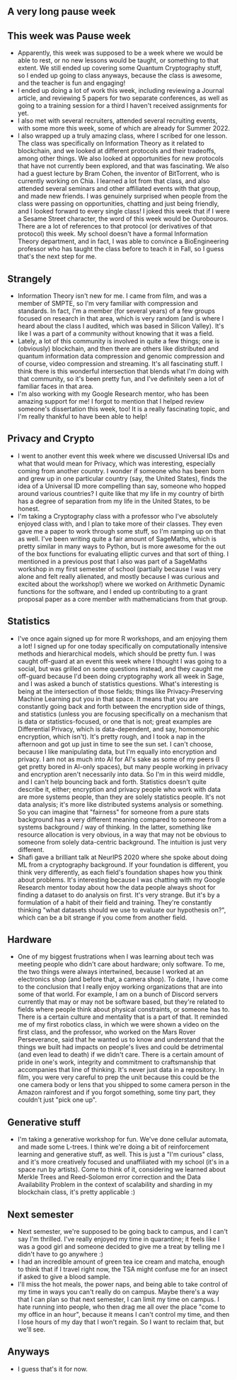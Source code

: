 ## A very long pause week

## This week was Pause week
- Apparently, this week was supposed to be a week where we would be able to rest, or no new lessons would be taught, or something to that extent. We
still ended up covering some Quantum Cryptography stuff, so I ended up going to class anyways, because the class is awesome, and the teacher is fun and engaging!
- I ended up doing a lot of work this week, including reviewing a Journal article, and reviewing 5 papers for two separate conferences, 
as well as going to a training session for a third I haven't received assignments for yet.
- I also met with several recruiters, attended several recruiting events, with some more this week, some of which are already for Summer 2022.
- I also wrapped up a truly amazing class, where I scribed for one lesson. The class was specifically on Information Theory as it related to blockchain,
and we looked at different protocols and their tradeoffs, among other things. We also looked at opportunities for new protocols that have not currently been
explored, and that was fascinating. We also had a guest lecture by Bram Cohen, the inventor of BitTorrent, who is currently working on Chia. I learned a lot
from that class, and also attended several seminars and other affiliated events with that group, and made new friends. I was genuinely surprised when people from the class were passing on opportunities, chatting and just being friendly, and I looked forward to every single class! I joked this week that if I were a Sesame Street character, the word of this week would be Ourobouros. There are a lot of references to that protocol (or derivatives of that protocol) this week.
My school doesn't have a formal Information Theory department,
and in fact, I was able to convince a BioEngineering professor who has taught the class before to teach it in Fall, so I guess that's the next step for me.

## Strangely
- Information Theory isn't new for me. I came from film, and was a member of SMPTE, so I'm very familiar with compression and standards. In fact, I'm a member
(for several years) of a few groups focused on research in that area, which is very random (and is where I heard about the class I audited, which was based in Silicon Valley). It's like I was a part of a community without knowing that it was a field.
- Lately, a lot of this community is involved in quite a few things; one is (obviously) blockchain, and then there are others like distributed and quantum information data compression and 
genomic compression and of course, video compression and streaming. It's all fascinating stuff. I think there is this wonderful intersection that blends what I'm doing with
that community, so it's been pretty fun, and I've definitely seen a lot of familiar faces in that area.
- I'm also working with my Google Research mentor, who has been amazing support for me! I forgot to mention that I helped review someone's dissertation this week,
too! It is a really fascinating topic, and I'm really thankful to have been able to help!

## Privacy and Crypto 
- I went to another event this week where we discussed Universal IDs and what that would mean for Privacy, which was interesting, especially coming from another
country. I wonder if someone who has been born and grew up in one particular country (say, the United States), finds the idea of a Universal ID more compelling than
say, someone who hopped around various countries? I quite like that my life in my country of birth has a degree of separation from my life in the United States, to
be honest. 
- I'm taking a Cryptography class with a professor who I've absolutely enjoyed class with, and I plan to take more of their classes. They even gave me a paper to 
work through some stuff, so I'm ramping up on that as well. I've been writing quite a fair amount of SageMaths, which is pretty similar in many ways to Python, but 
is more awesome for the out of the box functions for evaluating elliptic curves and that sort of thing. I mentioned in a previous post that I also was part of a SageMaths workshop in my first semester of school (partially because I was very alone and felt really alienated, and mostly because I was curious and excited about the workshop!) where we worked on Arithmetic Dynamic functions for the software, and I ended up contributing to a grant proposal paper as a core member with mathematicians from that group. 

## Statistics
- I've once again signed up for more R workshops, and am enjoying them a lot! I signed up for one today specifically on computationally intensive methods and hierarchical models,
which should be pretty fun. I was caught off-guard at an event this week where I thought I was going to a social, but was grilled on some questions instead, and
they caught me off-guard because I'd been doing cryptography work all week in Sage, and I was asked a bunch of statistics questions. What's interesting is being
at the intersection of those fields; things like Privacy-Preserving Machine Learning put you in that space. It means that you are constantly going back and forth
between the encryption side of things, and statistics (unless you are focusing specifically on a mechanism that is data or statistics-focused, or one that is not;
great examples are Differential Privacy, which is data-dependent, and say, homomorphic encryption, which isn't). It's pretty rough, and I took a nap in the afternoon
and got up just in time to see the sun set. I can't choose, because I like manipulating data, but I'm equally into encryption and privacy. I am not as much into AI 
for AI's sake as some of my peers (I get pretty bored in AI-only spaces), but many people working in privacy and encryption aren't necessarily into data. So I'm in this weird middle, and I can't help bouncing back and forth. Statistics doesn't quite describe it, either; encryption and privacy people who work with data are more systems people, than they are solely statistics people. It's not data analysis; it's more like distributed systems analysis or something. So you can imagine that "fairness" for someone from a pure stats background has a very different meaning compared to someone from a systems background / way of thinking. In the latter, something like resource allocation is very obvious, in a way that may not be obvious to someone from solely data-centric background. The intuition is just very different.
- Shafi gave a brilliant talk at NeurIPS 2020 where she spoke about doing ML from a cryptography background. If your foundation is different, you think very differently, as each field's foundation shapes how you think about problems. It's interesting because I was chatting with my Google Research mentor today about how the data people always shoot for finding a dataset to do analysis on first. It's very strange. But it's by a formulation of a habit of their field and training. They're constantly thinking "what datasets should we use to evaluate our hypothesis on?", which can be a bit strange if you come from another field.

## Hardware
- One of my biggest frustrations when I was learning about tech was meeting people who didn't care about hardware; only software. To me, the two things were always intertwined, because I worked at an electronics shop (and before that, a camera shop). To date, I have come to the conclusion that I really enjoy working organizations that are into some of that world. For example, I am on a bunch of Discord servers currently that may or may not be software based, but they're related to fields where people think about physical constraints, or someone has to. There is a certain culture and mentality that is a part of that. It reminded me of my first robotics class, in which we were shown a video on the first class, and the professor, who worked on the Mars Rover Perseverance, said that he wanted us to know and understand that the things we built had impacts on people's lives and could be detrimental (and even lead to death) if we didn't care. There is a certain amount of pride in one's work, integrity and commitment to craftsmanship that accompanies that line of thinking. It's never just data in a repository. In film, you were very careful to prep the unit because this could be the one camera body or lens that you shipped to some camera person in the Amazon rainforest and if you forgot something, some tiny part, they couldn't just "pick one up".

## Generative stuff
- I'm taking a generative workshop for fun. We've done cellular automata, and made some L-trees. I think we're doing a bit of reinforcement learning and generative
stuff, as well. This is just a "I'm curious" class, and it's more creatively focused and unaffiliated with my school (it's in a space run by artists). Come to think
of it, considering we learned about Merkle Trees and Reed-Solomon error correction and the Data Availability Problem in the context of scalability and sharding in my blockchain class, it's pretty applicable :)

## Next semester
- Next semester, we're supposed to be going back to campus, and I can't say I'm thrilled. I've really enjoyed my time in quarantine; it feels like I was a good girl
and someone decided to give me a treat by telling me I didn't have to go anywhere :)
- I had an incredible amount of green tea ice cream and matcha, enough to think that if I travel right now, the TSA might confuse me for an insect if asked to give a blood sample.
- I'll miss the hot meals, the power naps, and being able to take control of my time in ways you can't really do on campus. Maybe there's a way that I can plan
so that next semester, I can limit my time on campus. I hate running into people, who then drag me all over the place "come to my office in an hour", because it means
I can't control my time, and then I lose hours of my day that I won't regain. So I want to reclaim that, but we'll see.

## Anyways
- I guess that's it for now. 
